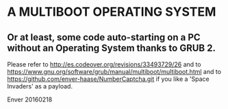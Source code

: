 A MULTIBOOT OPERATING SYSTEM
============================

Or at least, some code auto-starting on a PC without an Operating System thanks to GRUB 2.
------------------------------------------------------------------------------------------

Please refer to http://es.codeover.org/revisions/33493729/26
and to https://www.gnu.org/software/grub/manual/multiboot/multiboot.html
and to https://github.com/enver-haase/NumberCaptcha.git if you like a 'Space Invaders' as a payload.

Enver 20160218
